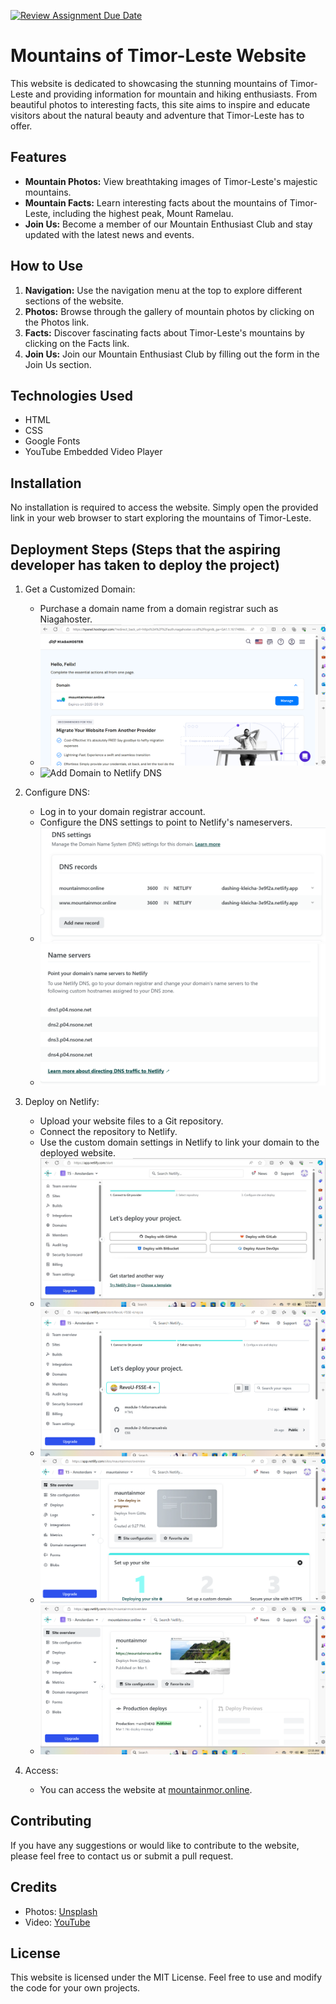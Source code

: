 [![Review Assignment Due Date](https://classroom.github.com/assets/deadline-readme-button-24ddc0f5d75046c5622901739e7c5dd533143b0c8e959d652212380cedb1ea36.svg)](https://classroom.github.com/a/-vSzXkEt)

# Mountains of Timor-Leste Website

This website is dedicated to showcasing the stunning mountains of Timor-Leste and providing information for mountain and hiking enthusiasts. From beautiful photos to interesting facts, this site aims to inspire and educate visitors about the natural beauty and adventure that Timor-Leste has to offer.

## Features
- **Mountain Photos:** View breathtaking images of Timor-Leste's majestic mountains.
- **Mountain Facts:** Learn interesting facts about the mountains of Timor-Leste, including the highest peak, Mount Ramelau.
- **Join Us:** Become a member of our Mountain Enthusiast Club and stay updated with the latest news and events.

## How to Use
1. **Navigation:** Use the navigation menu at the top to explore different sections of the website.
2. **Photos:** Browse through the gallery of mountain photos by clicking on the Photos link.
3. **Facts:** Discover fascinating facts about Timor-Leste's mountains by clicking on the Facts link.
4. **Join Us:** Join our Mountain Enthusiast Club by filling out the form in the Join Us section.

## Technologies Used
- HTML
- CSS
- Google Fonts
- YouTube Embedded Video Player

## Installation
No installation is required to access the website. Simply open the provided link in your web browser to start exploring the mountains of Timor-Leste.

## Deployment Steps (Steps that the aspiring developer has taken to deploy the project)

1. Get a Customized Domain:
   - Purchase a domain name from a domain registrar such as Niagahoster.
   - ![Get Customized Domain](images/get_customized_domain.png)
   - ![Add Domain to Netlify DNS](images/add_domain_to_netily_dnss.png)

2. Configure DNS:
   - Log in to your domain registrar account.
   - Configure the DNS settings to point to Netlify's nameservers.
   - ![DNS Setting](images/dnss_setting.png)
   - ![Configure DNS](images/configure_dns.png)

3. Deploy on Netlify:
   - Upload your website files to a Git repository.
   - Connect the repository to Netlify.
   - Use the custom domain settings in Netlify to link your domain to the deployed website.
   - ![Deploy from Github](images/deploy_the_project_from_github.jpg)
   - ![Deploy from Github](images/deploy_the_project_from_github_2.png)
   - ![Deploy to Netlify](images/deployed.png)
   - ![Deploy on Netlify](images/deploy_on_netlify.png)

4. Access:
   - You can access the website at [mountainmor.online](https://mountainmor.online).


## Contributing
If you have any suggestions or would like to contribute to the website, please feel free to contact us or submit a pull request.

## Credits
- Photos: [Unsplash](https://unsplash.com)
- Video: [YouTube](https://youtube.com)

## License
This website is licensed under the MIT License. Feel free to use and modify the code for your own projects.
